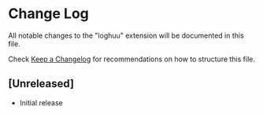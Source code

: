 # Change Log

All notable changes to the "loghuu" extension will be documented in this file.

Check [Keep a Changelog](http://keepachangelog.com/) for recommendations on how to structure this file.

## [Unreleased]

- Initial release